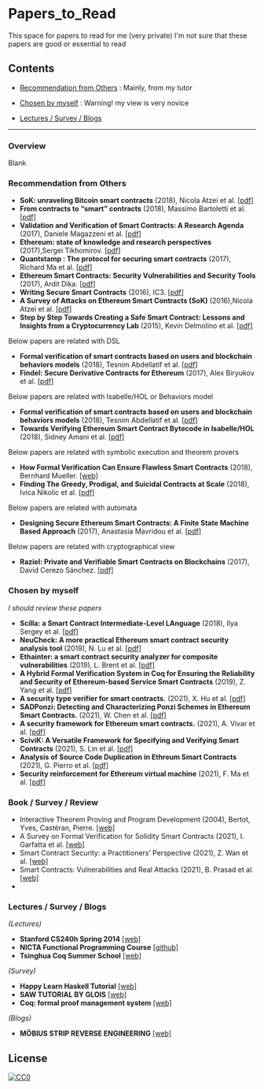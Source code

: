 # Papers_to_Read
This space for papers to read for me (very private)
I'm not sure that these papers are good or essential to read


## Contents

* [Recommendation from Others](#recommendation-from-others) : Mainly, from my tutor

* [Chosen by myself](#chosen-by-myself) : Warning! my view is very novice

* [Lectures / Survey / Blogs](#lectures--survey--blogs)
* * *

### Overview

Blank

### Recommendation from Others
- **SoK: unraveling Bitcoin smart contracts** (2018), Nicola Atzei et al. [[pdf]](https://eprint.iacr.org/2018/192.pdf)
- **From contracts to “smart” contracts** (2018), Massimo Bartoletti et al. [[pdf]](http://www.dmi.unipg.it/DLTWorkshop/presentazioni%20DLT%20workshop/bartoletti.pdf)
- **Validation and Verification of Smart Contracts: A Research Agenda** (2017),  Daniele Magazzeni et al. [[pdf]](https://core.ac.uk/download/pdf/96761687.pdf)
- **Ethereum: state of knowledge and research perspectives** (2017),Sergei Tikhomirov. [[pdf]](https://allquantor.at/blockchainbib/pdf/tikhomirov2017ethereum.pdf)
- **Quantstamp : The protocol for securing smart contracts** (2017), Richard Ma et al. [[pdf]](https://crushcrypto.com/wp-content/uploads/2017/10/QSP-Whitepaper.pdf)
- **Ethereum Smart Contracts: Security Vulnerabilities and Security Tools** (2017), Ardit Dika. [[pdf]](https://brage.bibsys.no/xmlui/bitstream/handle/11250/2479191/18400_FULLTEXT.pdf?sequence=1)
- **Writing Secure Smart Contracts** (2016), IC3. [[pdf]](http://upyun-assets.ethfans.org/uploads/doc/file/f035d9aa385448f280a785715fff89e0.pdf?_upd=devcon-ic3.pdf)
- **A Survey of Attacks on Ethereum Smart Contracts (SoK)** (2016),Nicola Atzei et al. [[pdf]](https://eprint.iacr.org/2016/1007.pdf)
- **Step by Step Towards Creating a Safe Smart Contract: Lessons and Insights from a Cryptocurrency Lab** (2015), Kevin Delmolino et al. [[pdf]](https://eprint.iacr.org/2015/460.pdf)

Below papers are related with DSL
- **Formal verification of smart contracts based on users and blockchain behaviors models** (2018), Tesnim Abdellatif et al. [[pdf]](https://hal.archives-ouvertes.fr/hal-01760787/document)
- **Findel: Secure Derivative Contracts for Ethereum** (2017), Alex Biryukov et al. [[pdf]](https://orbilu.uni.lu/bitstream/10993/30975/1/Findel_2017-03-08-CR.pdf)


Below papers are related with Isabelle/HOL or Behaviors model
- **Formal verification of smart contracts based on users and blockchain behaviors models** (2018), Tesnim Abdellatif et al. [[pdf]](https://hal.archives-ouvertes.fr/hal-01760787/document)
- **Towards Verifying Ethereum Smart Contract Bytecode in Isabelle/HOL** (2018), Sidney Amani et al. [[pdf]](http://ssrg.nicta.com/publications/csiro_full_text//Amani_BSB_18.pdf)

Below papers are related with symbolic execution and theorem provers
- **How Formal Verification Can Ensure Flawless Smart Contracts** (2018), Bernhard Mueller. [[web]](https://media.consensys.net/how-formal-verification-can-ensure-flawless-smart-contracts-cbda8ad99bd1)
- **Finding The Greedy, Prodigal, and Suicidal Contracts at Scale** (2018), Ivica Nikolic et al. [[pdf]](https://arxiv.org/pdf/1802.06038.pdf)

Below papers are related with automata
- **Designing Secure Ethereum Smart Contracts: A Finite State Machine Based Approach** (2017), Anastasia Mavridou et al. [[pdf]](https://fc18.ifca.ai/preproceedings/101.pdf)

Below papers are related with cryptographical view
- **Raziel: Private and Verifiable Smart Contracts on Blockchains** (2017), David Cerezo Sánchez. [[pdf]](https://eprint.iacr.org/2017/878.pdf)


### Chosen by myself
*I should review these papers*
- **Scilla: a Smart Contract Intermediate-Level LAnguage** (2018), Ilya Sergey et al. [[pdf]](https://arxiv.org/pdf/1801.00687.pdf)
- **NeuCheck: A more practical Ethereum smart contract security analysis tool** (2019), N. Lu et al. [[pdf]](https://onlinelibrary.wiley.com/doi/epdf/10.1002/spe.2745)
- **Ethainter: a smart contract security analyzer for composite vulnerabilities** (2019), L. Brent et al. [[pdf]](https://dl.acm.org/doi/pdf/10.1145/3385412.3385990)
- **A Hybrid Formal Verification System in Coq for Ensuring the Reliability and Security of Ethereum-based Service Smart Contracts** (2019), Z. Yang et al. [[pdf]](https://arxiv.org/ftp/arxiv/papers/1902/1902.08726.pdf)
- **A security type verifier for smart contracts.** (2021), X. Hu et al. [[pdf]](https://pdf.sciencedirectassets.com/271887/1-s2.0-S0167404821X00077/1-s2.0-S016740482100167X/main.pdf?X-Amz-Security-Token=IQoJb3JpZ2luX2VjEAsaCXVzLWVhc3QtMSJIMEYCIQC830XadqkgMQgPcqGVqIEQ1sqm3xMlvIEtVPHxLHfqaAIhAIpyzXPCwMKp%2F2td%2B6dKfOFinpykiRFEcHJT6UysdjuQKoMECNT%2F%2F%2F%2F%2F%2F%2F%2F%2F%2FwEQBBoMMDU5MDAzNTQ2ODY1Igx0a%2FHrBYjAMIJSVvEq1wMP3yYSQ7Nr4MCLuBn4p7rjhR3KuoPFC5KjaaDgtOF3Z18Sle5ny9CSHtU0qu2u6T3rASufk6CTimN9AfBP9Gz8V%2BriaNaaoR6MzwSFQsnxEOQbJAM1vG9JaxE3VbWWUw24PApejuqXuS8tr7uWI0iIwl2zftT1N%2BlgmRW2w0bMAwtesnroT12ifBBvErSOUHUUqoeSfGxqVCPJgzCvnq7ynkWBUYU3RYzzloozzC2aKL2NUyHLut4vMiuZndmZwK8yzbzJp%2BXZy9HgkYju5%2F9iMkLTgLATvYMIijo80eP5Z6rGib0MZL8Dgi%2FUem9uUJznduzbcJENms2iW%2B7rLPmZq334ngj0F6kXDqr4qNFPMhPfy6m5ip14JEKTk92iHec6V1Zv1tY4q5FO2720SEINqRp%2BHTldJXEmzuH1H2tpkDyeV7QbhhnU9D6Nz%2FJi%2Bplu4dDpkgim7Gf4gCNslMLzE4nd%2FuQPt5OwfzpXlBgQZKkSDAypzlaoGn7TqbvzbgEj%2FzfUh%2FvKykEMyx0FxsPUJloewsgbE4V3ZZ0ZaSCq6HddqmcK4t8zZkPYKlfYUAIkQki8novgwzdbSSCMnuCTW%2Fk6IA0qV3bRx%2FNKuPY3PWvuZ3V8RFQwpfjGhgY6pAEDaEZp7WQQ6IvvPZ%2BpPw6mz%2B5NXRJTTED4EeoAlg%2Bf1M1KydTxcVg7t3qI19jV4wpiMotDBLy3aiDd67hn9GJHayNiuEbCxsaOXUK%2B0a%2BnWvetsbj022HyT8Nk%2BSJlSkjgEPr8pPoGc7xYumeOV74kpJbbgIP2FMBTH7z4C52qCl%2FcQv5nu12lTOKDA%2BGCjOrrFKr%2Bc9cFA8XbfIfkvNbJgHK4BA%3D%3D&X-Amz-Algorithm=AWS4-HMAC-SHA256&X-Amz-Date=20210622T113752Z&X-Amz-SignedHeaders=host&X-Amz-Expires=300&X-Amz-Credential=ASIAQ3PHCVTYWOS45UTZ%2F20210622%2Fus-east-1%2Fs3%2Faws4_request&X-Amz-Signature=9267e0d326ba67fde0d6eb7a604dcfa44d63c3a33426ce7059d7d6243707e2e9&hash=13e7c86b6368d53497735c25d2837d00275eecdf7f852c6f98794315a6a37370&host=68042c943591013ac2b2430a89b270f6af2c76d8dfd086a07176afe7c76c2c61&pii=S016740482100167X&tid=spdf-98372a81-f528-4cd9-91ed-7292af3bed63&sid=615bc3bd3440c64cd4699f28279483656fdcgxrqb&type=client)
- **SADPonzi: Detecting and Characterizing Ponzi Schemes in Ethereum Smart Contracts.** (2021), W. Chen et al. [[pdf]](https://dl.acm.org/doi/pdf/10.1145/3460093)
- **A security framework for Ethereum smart contracts.** (2021), A. Vivar et al. [[pdf]](https://pdf.sciencedirectassets.com/271515/1-s2.0-S0140366421X00060/1-s2.0-S0140366421001043/main.pdf?X-Amz-Security-Token=IQoJb3JpZ2luX2VjEAsaCXVzLWVhc3QtMSJIMEYCIQDU3vftGwmFq1MjjhtO1VG9SuO5%2FG2WFEYzIFD43JrkSQIhAMJWAvlyteDP1Cw6zLAaI%2BLcs7kq19hEgc54iOeQ%2FYZXKoMECNT%2F%2F%2F%2F%2F%2F%2F%2F%2F%2FwEQBBoMMDU5MDAzNTQ2ODY1IgyHYmXbDpTfM%2BDF40Mq1wNKrR0QXL4QmXNEdQ0zBGXpUa550p0SBioDZqa9PkYm7OrpP8AJyn0V7UvKxNnNeJbI4ZAxTX%2F8yCWQ1AqJI8KkkgjWvzloLthQ7TVBqpVwNhwqvgcYhuTNecpVu0ctHbQakhuJJl7UMMNSGL4u7s%2BGBfBX5LuSjMhFiWsE6L2YFvVaqXeUgVj2pjK1ZHHFDOIs5MK%2FQph2jyo7F7GMGkDbDrPEbkDkp749a2obRga9fVTg7wfFeI35eqmnbyHeCCigFAzAiRN5PVDTV6HtTdStxMHoUYnj5lxyc60m2KBVCzmb2VAhbYGO2JoKEnxVoDOOJLaOjJKimCywmS2Cid4xjeRqZ366qSADi0djXjBpSb3U7mBvl%2Bu7HcgMUfhywePQjEBLTs16ZQtCd42lyiW7I97Q%2BVYx1YYk0XYgG17SqdjJitX0o2ab37qGUA8LkjwcE8nTsl7dvgvouNz%2Bc6NqBvseyDTltzbq%2F3rPD5GBZR08%2FK8qeNO%2BWQDtwezmEeDO%2FMBOcKi%2B2ytDp19%2BfNoD8bd4%2Flc0rxCOv9LH7gqEXl4KYIW5%2BDIVLLz449qajGUGnw6030T6kIYdyNLnhWECHZZSIgjNNU49fkjbihDSc40AaS7X%2F%2B8w54LHhgY6pAEjg%2F381NbMhHAuUBSQBen%2FxHnpEUQXXi9A4T9rceUqcjC0aqXDOnXLyZII4nGNnYmGH2TtjacXvc01ZMn%2FqWqkAb3IWV3ZS6nKKJL0RUFg%2BwJenTSTot3VCaZPx0dCqSVllny57z9cZG7wgb%2Bku0HyWrQ7xm3lQnko%2FXHTyub4II8nA7ZD6eDmHsgHkoi2JZWkZig1VnZmXtgcvXw765tJOW%2FdBA%3D%3D&X-Amz-Algorithm=AWS4-HMAC-SHA256&X-Amz-Date=20210622T122723Z&X-Amz-SignedHeaders=host&X-Amz-Expires=300&X-Amz-Credential=ASIAQ3PHCVTYWJZVHZNY%2F20210622%2Fus-east-1%2Fs3%2Faws4_request&X-Amz-Signature=4d61dbd5310f62ce82c298b1fdaf3ac8a61479ba643f14cc5a37d28619da1a46&hash=3d8dffc13d577bf521829182d27a3a421a9447a13efb73e90b4d86ab152ba4bc&host=68042c943591013ac2b2430a89b270f6af2c76d8dfd086a07176afe7c76c2c61&pii=S0140366421001043&tid=spdf-40299caa-a970-40a2-a2cc-a443e0e2b923&sid=615bc3bd3440c64cd4699f28279483656fdcgxrqb&type=client)
- **SciviK: A Versatile Framework for Specifying and Verifying Smart Contracts** (2021), S. Lin et al. [[pdf]](https://arxiv.org/pdf/2103.02209.pdf)
- **Analysis of Source Code Duplication in Ethreum Smart Contracts** (2021), G. Pierro et al. [[pdf]](https://ieeexplore.ieee.org/stamp/stamp.jsp?tp=&arnumber=9426068)
- **Security reinforcement for Ethereum virtual machine** (2021), F. Ma et al. [[pdf]](https://pdf.sciencedirectassets.com/271647/1-s2.0-S0306457321X00027/1-s2.0-S0306457321000674/main.pdf?X-Amz-Security-Token=IQoJb3JpZ2luX2VjEAwaCXVzLWVhc3QtMSJHMEUCIQCnlMlvncQi2D9sUYI93q5yQvvL%2BzNqhUftzgrU5UZpCAIgFVECVnWU4nRICk1n%2Bw36%2FJ7d34yQHYmLaOO6OhBvZmcqgwQI1f%2F%2F%2F%2F%2F%2F%2F%2F%2F%2FARAEGgwwNTkwMDM1NDY4NjUiDJ3nhK1fhS76NB6GrSrXA%2FF1QAtgO7B%2BUrtP1%2B65ghx4Oqjc39v9ztpt7Gx8Q%2BodmAh%2Beay%2FJKNWLjJrMv%2FmBxcRiPZFjC2hTmAg0BjBW1QKgIm5FnGEbMgNfr3nhlNSc4leGFPGQ1AI6w0vqAIvlKhUA%2FKtrjygJGAIFob58ZhuVpIFGODYDyqUa9uB%2Fd6Pn8sw4SccVNTkpP6eyRduO%2Fn1yzO8EYmilZXW5rINmlVA%2BNJtdOQTFHjX6FDAiJLhdxLJvG4EUZAd%2BV76jCVvRjLJnd42LxlX8Q0bu2Lyi3JPO04arcq7M0Bvz80wwYgLme7XBud8s6vNAViWjEZFvUILZq3l1jyK4%2FsSu%2B2L4hvrM0D%2BziDm%2BiJL0ELo7aJc9b3vVsWPsPlLwemjrTbl9VyGxocdK%2BQRUJ8kZEHsKmisf4UYtfJRMxzV13eang%2FcQUNt5DV11lzF3kMwZhaT2cFePF6wh5tUU5%2B3mUuIr4fslM%2FXclGeVJ01d57HA8ETtgqigQKYytFLx0wS%2Fm82nrigvNXXLtgNhwLr9b92T5zIQFFYWgXs7EVLa0MdDwt0V4sbM%2BPgzZYXmjrqyVu%2Fu0cBj%2FatH4Od83pAmZvfycocYmnJllE1yw0Xt0laEu4ObE69ABySQjDHlceGBjqlAeh8FXo%2BLNCcaiZfqPZT%2FRlJ8JBHElyTVAezZJAQANfVlxhrkJNGE6J9OLYyAoaupLVRxkeoC%2B1x9EY3O6OtQ6wXtpYGolgNjVz%2Fij6SSA0cy7uvO78CjVudFo2ApCz7jyBwAnz3VErZ36XTPMNTEeGWToWg49%2FS8O3Ms6b%2F%2BzqTfbjRPqXlbrTrlCrIK1pruUpYJfPW2Cevs%2BH%2F55InURq0X%2BLQWA%3D%3D&X-Amz-Algorithm=AWS4-HMAC-SHA256&X-Amz-Date=20210622T123305Z&X-Amz-SignedHeaders=host&X-Amz-Expires=300&X-Amz-Credential=ASIAQ3PHCVTY6QHXFOBI%2F20210622%2Fus-east-1%2Fs3%2Faws4_request&X-Amz-Signature=0438bc0c24627492a89df803661568ac73ebd3c1c2d4d1a2315c2e9de9a024d9&hash=b4fe0c6ca2eda22391ab4dae903abfa59cfd0caa03602e99b9dadb3b2bf2e597&host=68042c943591013ac2b2430a89b270f6af2c76d8dfd086a07176afe7c76c2c61&pii=S0306457321000674&tid=spdf-9be6a7b0-4ff0-4ec3-949b-e39af02a8eed&sid=615bc3bd3440c64cd4699f28279483656fdcgxrqb&type=client)



### Book / Survey / Review
- Interactive Theorem Proving and Program Development (2004), Bertot, Yves, Castéran, Pierre. [[web]](http://www.springer.com/gp/book/9783540208549)
- A Survey on Formal Verification for Solidity Smart Contracts (2021), I. Garfatta et al. [[web]](https://dl.acm.org/doi/pdf/10.1145/3437378.3437879)
- Smart Contract Security: a Practitioners’ Perspective (2021), Z. Wan et al. [[web]](https://ieeexplore.ieee.org/stamp/stamp.jsp?tp=&arnumber=9402082)
- Smart Contracts: Vulnerabilities and Real Attacks (2021), B. Prasad et al. [[web]](https://d1wqtxts1xzle7.cloudfront.net/66211551/IJARET_11_08_089.pdf?1617888948=&response-content-disposition=inline%3B+filename%3DSMART_CONTRACTS_VULNERABILITIES_AND_REAL.pdf&Expires=1624368274&Signature=g5agwpMwXe8-r-QsNBUq9cYz21M5QJMQ1yN~fZ-Oeq0hC8mOMwclY2R4Map60e35AJ8cX2CbZ6WAmnW~0b1eTYE3RoK3nvm1Zz9LuFcocfaP8J844~~hykx~am1GjoIgcAkhkI01VcXOL3EBGb7TMSKLxpPVbqUu5rYV1abgMaMJXm~Vr4tANsIjna5XEGBJpgSK1z2Q5vsxxt~p6Wd4v9eQTaGZD6HwiWWsRrCnqes89fhpd1Z5HRL9UDw3Tq1hb2dyIZ8oT9InM4R2mlJv-dJOvxhxNTJ2AfrhvKurKLcRZdMj650mU0-UujqJFZ7fcVyiyPqMR5biwMA1Mm5obw__&Key-Pair-Id=APKAJLOHF5GGSLRBV4ZA)
- 

### Lectures / Survey / Blogs

*(Lectures)*
- **Stanford CS240h Spring 2014** [[web]](http://www.scs.stanford.edu/14sp-cs240h/)
- **NICTA Functional Programming Course** [[github]](https://github.com/data61/fp-course)
- **Tsinghua Coq Summer School** [[web]](http://www.labri.fr/perso/casteran/CoqArt/Tsinghua/index.html)

*(Survey)*
- **Happy Learn Haskell Tutorial** [[web]](http://www.happylearnhaskelltutorial.com/contents.html)
- **SAW TUTORIAL BY GLOIS** [[web]](https://saw.galois.com/tutorial.html)
- **Coq: formal proof management system** [[web]](https://coq.inria.fr/)

*(Blogs)*
- **MÖBIUS STRIP REVERSE ENGINEERING** [[web]](http://www.msreverseengineering.com/program-analysis-reading-list/)

## License
[![CC0](http://mirrors.creativecommons.org/presskit/buttons/88x31/svg/cc-zero.svg)](https://creativecommons.org/publicdomain/zero/1.0/)
